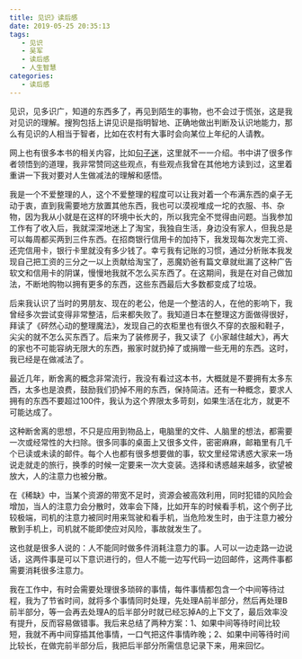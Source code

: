 ```yaml
---
title: 见识》读后感
date: 2019-05-25 20:35:13
tags:
   - 见识
   - 吴军
   - 读后感
   - 人生智慧
categories:
   - 读后感
---
```


见识，见多识广，知道的东西多了，再见到陌生的事物，也不会过于慌张，这是我对见识的理解。搜狗包括上讲见识是指明智地、正确地做出判断及认识地能力，那么有见识的人相当于智者，比如在农村有大事时会向某位上年纪的人请教。

网上也有很多本书的相关内容，比如[句子迷](https://www.juzimi.com/article/693215)，这里就不一一介绍。书中讲了很多作者领悟到的道理，我非常赞同这些观点，有些观点我曾在其他地方读到过，这里着重讲一下我对要对人生做减法的理解和感悟。

我是一个不爱整理的人，这个不爱整理的程度可以让我对着一个布满东西的桌子无动于衷，直到我需要地方放置其他东西，我也可以漠视堆成一坨的衣服、书、杂物，因为我从小就是在这样的环境中长大的，所以我完全不觉得由问题。当我参加工作有了收入后，我就深深地迷上了淘宝，我独自生活，身边没有家人，但我总是可以每周都买两到三件东西。在招商银行信用卡的加持下，我发现每次发完工资、还完信用卡，银行卡里就没有多少钱了。幸亏我有记账的习惯，通过分析账本我发现自己把工资的三分之一以上贡献给淘宝了，恶魔奶爸有篇文章就纰漏了这种广告软文和信用卡的阴谋，慢慢地我就不怎么买东西了。在这期间，我是在对自己做加法，不断地购物以拥有更多的东西，这些东西最后大多数都变成了垃圾。

后来我认识了当时的男朋友、现在的老公，他是一个整洁的人，在他的影响下，我曾经多次尝试变得非常整洁，后来都失败了。我知道日本在整理这方面做得很好，拜读了《砰然心动的整理魔法》，发现自己的衣柜里也有很久不穿的衣服和鞋子，尖尖的就不怎么买东西了。后来为了装修房子，我又读了《小家越住越大》，再大的家也不可能容纳无限大的东西，搬家时就扔掉了或捐赠一些无用的东西。这时，我已经是在做减法了。

最近几年，断舍离的概念非常流行，我没有看过这本书，大概就是不要拥有太多东西，太多也是浪费，鼓励我们扔掉不用的东西，保持简洁。还有一种概念，要求人拥有的东西不要超过100件，我认为这个界限太多苛刻，如果生活在北方，就更不可能达成了。

这种断舍离的思想，不只是应用到物品上，电脑里的文件、人脑里的想法，都需要一次或经常性的大扫除。很多同事的桌面上又很多文件，密密麻麻，邮箱里有几千个已读或未读的邮件。每个人也都有很多想要做的事，软文里经常诱惑大家来一场说走就走的旅行，换季的时候一定要来一次大变装。选择和诱惑越来越多，欲望被放大，人的注意力也被分散。

在《稀缺》中，当某个资源的带宽不足时，资源会被高效利用，同时犯错的风险会增加，当人的注意力会分散时，效率会下降，比如开车的时候看手机，这个例子比较极端，司机的注意力被同时用来驾驶和看手机，当危险发生时，由于注意力被分散到手机上，司机就不能即使应对风险，事故就发生了。

这也就是很多人说的：人不能同时做多件消耗注意力的事。人可以一边走路一边说话，这两件事是可以下意识进行的，但人不能一边写代码一边回邮件，这两件事都需要消耗很多注意力。

我在工作中，有时会需要处理很多琐碎的事情，每件事情都包含一个中间等待过程，我为了节省时间，就将多个事情同时处理，先处理A前半部分，然后再处理B前半部分，等一会再去处理A的后半部分时就已经忘掉A的上下文了，最后效率没有提升，反而容易做错事。我后来总结了两种方案：1、如果中间等待时间比较短，我就不再中间穿插其他事情，一口气把这件事情昨晚；2、如果中间等待时间比较长，在做完前半部分后，我把后半部分所需信息记录下来，用来回忆。



